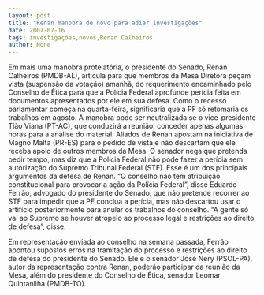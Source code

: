 ```yaml
---
layout: post
title: "Renan manobra de novo para adiar investigações"
date: 2007-07-16
tags: investigações,novos,Renan Calheiros
author: None
---
```

Em mais uma manobra protelat&oacute;ria, o presidente do Senado, Renan Calheiros (PMDB-AL), articula para que membros da Mesa Diretora pe&ccedil;am vista (suspens&atilde;o da vota&ccedil;&atilde;o) amanh&atilde;, do requerimento encaminhado pelo Conselho de &Eacute;tica para que a Pol&iacute;cia Federal aprofunde per&iacute;cia feita em documentos apresentados por ele em sua defesa. 
Como o recesso parlamentar come&ccedil;a na quarta-feira, significaria que a PF s&oacute; retomaria os trabalhos em agosto. A manobra pode ser neutralizada se o vice-presidente Ti&atilde;o Viana (PT-AC), que conduzir&aacute; a reuni&atilde;o, conceder apenas algumas horas para a an&aacute;lise do material. 
Aliados de Renan apostam na iniciativa de Magno Malta (PR-ES) para o pedido de vista e n&atilde;o descartam que ele receba apoio de outros membros da Mesa. 
O senador nega que pretenda pedir tempo, mas diz que a Pol&iacute;cia Federal n&atilde;o pode fazer a per&iacute;cia sem autoriza&ccedil;&atilde;o do Supremo Tribunal Federal (STF). Esse &eacute; um dos principais argumentos da defesa de Renan. 
&ldquo;O conselho n&atilde;o tem atribui&ccedil;&atilde;o constitucional para provocar a a&ccedil;&atilde;o da Pol&iacute;cia Federal&rdquo;, disse Eduardo Ferr&atilde;o, advogado do presidente do Senado, que n&atilde;o pretende recorrer ao STF para impedir que a PF conclua a per&iacute;cia, mas n&atilde;o descartou usar o artif&iacute;cio posteriormente para anular os trabalhos do conselho. &ldquo;A gente s&oacute; vai ao Supremo se houver atropelo ao processo legal e restri&ccedil;&otilde;es ao direito de defesa&rdquo;, disse. 

Em representa&ccedil;&atilde;o enviada ao conselho na semana passada, Ferr&atilde;o apontou supostos erros na tramita&ccedil;&atilde;o do processo e restri&ccedil;&otilde;es ao direito de defesa do presidente do Senado. 
Ele e o senador Jos&eacute; Nery (PSOL-PA), autor da representa&ccedil;&atilde;o contra Renan, poder&atilde;o participar da reuni&atilde;o da Mesa, al&eacute;m do presidente do Conselho de &Eacute;tica, senador Leomar Quintanilha (PMDB-TO).  